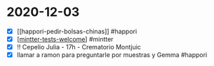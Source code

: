# 2020-12-03

- [x] [[happori-pedir-bolsas-chinas]] #happori
- [x] [[mintter-tests-welcome]] #mintter
- [x] !! Cepelio Julia - 17h - Crematorio Montjuic
- [x] llamar a ramon para preguntarle por muestras y Gemma #happori

[//begin]: # "Autogenerated link references for markdown compatibility"
[mintter-tests-welcome]: ../mintter-tests-welcome "Mintter Tests Welcome"
[//end]: # "Autogenerated link references"
